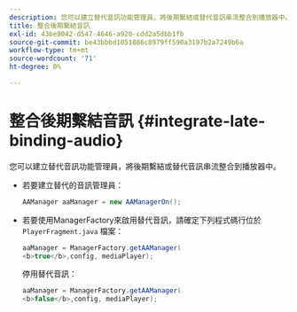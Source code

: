 ```yaml
---
description: 您可以建立替代音訊功能管理員，將後期繫結或替代音訊串流整合到播放器中。
title: 整合後期繫結音訊
exl-id: 43be9042-d547-4646-a920-cdd2a5dbb1fb
source-git-commit: be43bbbd1051886c8979ff590a3197b2a7249b6a
workflow-type: tm+mt
source-wordcount: '71'
ht-degree: 0%

---
```


# 整合後期繫結音訊 {#integrate-late-binding-audio}

您可以建立替代音訊功能管理員，將後期繫結或替代音訊串流整合到播放器中。

* 若要建立替代的音訊管理員：

   ```java
   AAManager aaManager = new AAManagerOn(); 
   ```

* 若要使用ManagerFactory來啟用替代音訊，請確定下列程式碼行位於 `PlayerFragment.java` 檔案：

   ```java
   aaManager = ManagerFactory.getAAManager( 
   <b>true</b>,config, mediaPlayer);
   ```

   停用替代音訊：

   ```java
   aaManager = ManagerFactory.getAAManager( 
   <b>false</b>,config, mediaPlayer);
   ```
